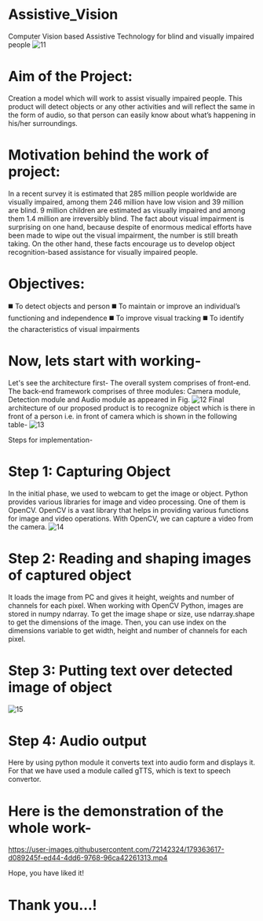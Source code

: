 # Assistive_Vision
Computer Vision based Assistive Technology for blind and visually impaired people
![11](https://user-images.githubusercontent.com/72142324/179363419-e2a1dfba-9dc2-401c-ab3b-f385e9ddd552.png)

# Aim of the Project:
Creation a model which will work to assist visually impaired people. This product will detect objects or any other activities and will reflect the same in the form of audio, so that person can easily know about what’s happening in his/her surroundings.

# Motivation behind the work of project:
In a recent survey it is estimated that 285 million people worldwide are visually impaired, among them 246 million have low vision and 39 million are blind. 9 million children are estimated as visually impaired and among them 1.4 million are irreversibly blind. The fact about visual impairment is surprising on one hand, because despite of enormous medical efforts have been made to wipe out the visual impairment, the number is still breath taking. On the other hand, these facts encourage us to develop object recognition-based assistance for visually impaired people.

# Objectives:
◼️ To detect objects and person 
◼️ To maintain or improve an individual’s functioning and independence 
◼️ To improve visual tracking 
◼️ To identify the characteristics of visual impairments

# Now, lets start with working-
Let's see the architecture first- The overall system comprises of front-end. The back-end framework comprises of three modules: Camera module, Detection module and Audio module as appeared in Fig.
![12](https://user-images.githubusercontent.com/72142324/179363505-a7d4e7e9-9922-42f3-94c8-a6b97e900ca4.jpg)
Final architecture of our proposed product is to recognize object which is there in front of a person i.e. in front of camera which is shown in the following table-
![13](https://user-images.githubusercontent.com/72142324/179363532-0ce0b16b-8891-4310-9674-b10b813067b6.png)

Steps for implementation-

# Step 1: Capturing Object
In the initial phase, we used to webcam to get the image or object. Python provides various libraries for image and video processing. One of them is OpenCV. OpenCV is a vast library that helps in providing various functions for image and video operations. With OpenCV, we can capture a video from the camera.
![14](https://user-images.githubusercontent.com/72142324/179363551-7fcf9d49-dfca-499e-8b20-d2c50df09de9.jpg)

# Step 2: Reading and shaping images of captured object
It loads the image from PC and gives it height, weights and number of channels for each pixel. When working with OpenCV Python, images are stored in numpy ndarray. To get the image shape or size, use ndarray.shape to get the dimensions of the image. Then, you can use index on the dimensions variable to get width, height and number of channels for each pixel.

# Step 3: Putting text over detected image of object
![15](https://user-images.githubusercontent.com/72142324/179363586-268e3491-94a6-422c-a23f-bdd067b3ccb2.jpg)

# Step 4: Audio output
Here by using python module it converts text into audio form and displays it. For that we have used a module called gTTS, which is text to speech convertor.

# Here is the demonstration of the whole work-


https://user-images.githubusercontent.com/72142324/179363617-d089245f-ed44-4dd6-9768-96ca42261313.mp4

Hope, you have liked it!

# Thank you...!


